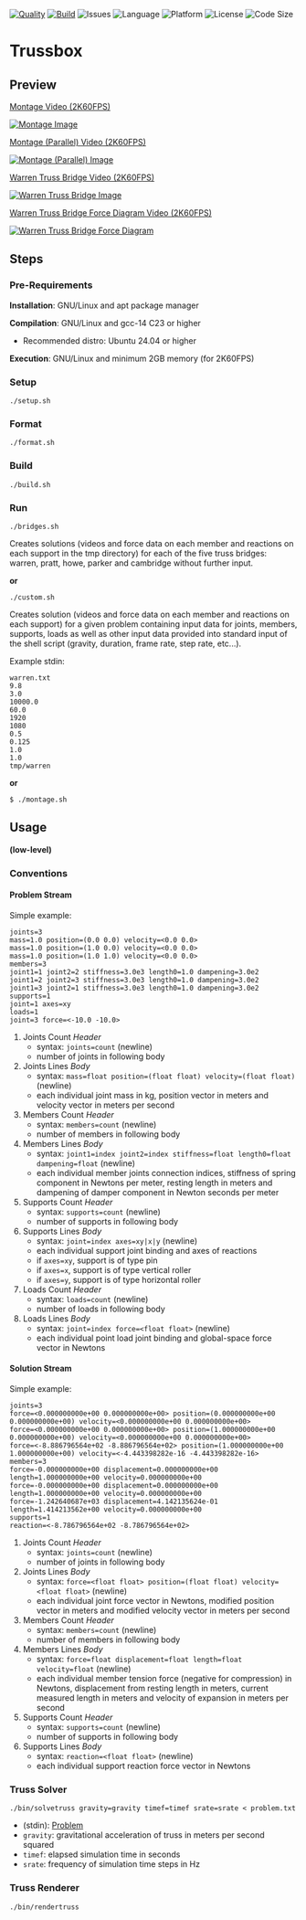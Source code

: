 [![Quality](https://github.com/Elixonus/trussbox/actions/workflows/quality.yml/badge.svg)](https://github.com/Elixonus/trussbox/actions/workflows/quality.yml)
[![Build](https://github.com/Elixonus/trussbox/actions/workflows/build.yml/badge.svg)](https://github.com/Elixonus/trussbox/actions/workflows/build.yml)
![Issues](https://img.shields.io/github/issues/Elixonus/trussbox)
![Language](https://img.shields.io/badge/Language-C23-blue)
![Platform](https://img.shields.io/badge/Platform-GNU/Linux-orange)
![License](https://img.shields.io/badge/License-MIT-red.svg)
![Code Size](https://img.shields.io/github/languages/code-size/Elixonus/trussbox)

# Trussbox

## Preview

[Montage Video (2K60FPS)](./previewmt.mp4)

[![Montage Image](./previewmt.png)](./previewmt.mp4)

[Montage (Parallel) Video (2K60FPS)](./previewmtpl.mp4)

[![Montage (Parallel) Image](./previewmtpl.png)](./previewmtpl.mp4)

[Warren Truss Bridge Video (2K60FPS)](./preview.mp4)

[![Warren Truss Bridge Image](./preview.png)](./preview.mp4)

[Warren Truss Bridge Force Diagram Video (2K60FPS)](./previewfd.mp4)

[![Warren Truss Bridge Force Diagram](./previewfd.png)](./previewfd.mp4)

## Steps

### Pre-Requirements

**Installation**: GNU/Linux and apt package manager

**Compilation**: GNU/Linux and gcc-14 C23 or higher

* Recommended distro: Ubuntu 24.04 or higher

**Execution**: GNU/Linux and minimum 2GB memory (for 2K60FPS)

### Setup

```./setup.sh```

### Format

```./format.sh```

### Build

```./build.sh```

### Run

```./bridges.sh```

Creates solutions (videos and force data on each member and reactions on each support in the tmp directory) for each of the five truss bridges: warren, pratt, howe, parker and cambridge without further input.

**or**

```./custom.sh```

Creates solution (videos and force data on each member and reactions on each support) for a given problem containing input data for joints, members, supports, loads as well as other input data provided into standard input of the shell script (gravity, duration, frame rate, step rate, etc...).

Example stdin:

```
warren.txt
9.8
3.0
10000.0
60.0
1920
1080
0.5
0.125
1.0
1.0
tmp/warren
```

**or**

```$ ./montage.sh```

## Usage

**(low-level)**

### Conventions

#### Problem Stream

Simple example:

```
joints=3
mass=1.0 position=(0.0 0.0) velocity=<0.0 0.0>
mass=1.0 position=(1.0 0.0) velocity=<0.0 0.0>
mass=1.0 position=(1.0 1.0) velocity=<0.0 0.0>
members=3
joint1=1 joint2=2 stiffness=3.0e3 length0=1.0 dampening=3.0e2
joint1=2 joint2=3 stiffness=3.0e3 length0=1.0 dampening=3.0e2
joint1=3 joint2=1 stiffness=3.0e3 length0=1.0 dampening=3.0e2
supports=1
joint=1 axes=xy
loads=1
joint=3 force=<-10.0 -10.0>
```

1. Joints Count *Header*
   * syntax: ```joints=count``` (newline)
   * number of joints in following body
2. Joints Lines *Body*
   * syntax: ```mass=float position=(float float) velocity=(float float)``` (newline)
   * each individual joint mass in kg, position vector in meters and velocity vector in meters per second
3. Members Count *Header*
   * syntax: ```members=count``` (newline)
   * number of members in following body
4. Members Lines *Body*
   * syntax: ```joint1=index joint2=index stiffness=float length0=float dampening=float``` (newline)
   * each individual member joints connection indices, stiffness of spring component in Newtons per meter, resting length in meters and dampening of damper component in Newton seconds per meter
5. Supports Count *Header*
   * syntax: ```supports=count``` (newline)
   * number of supports in following body
6. Supports Lines *Body*
   * syntax: ```joint=index axes=xy|x|y``` (newline)
   * each individual support joint binding and axes of reactions
   * if ```axes=xy```, support is of type pin
   * if ```axes=x```, support is of type vertical roller
   * if ```axes=y```, support is of type horizontal roller
7. Loads Count *Header*
   * syntax: ```loads=count``` (newline)
   * number of loads in following body
8. Loads Lines *Body*
   * syntax: ```joint=index force=<float float>``` (newline)
   * each individual point load joint binding and global-space force vector in Newtons

#### Solution Stream

Simple example:

```
joints=3
force=<0.000000000e+00 0.000000000e+00> position=(0.000000000e+00 0.000000000e+00) velocity=<0.000000000e+00 0.000000000e+00>
force=<0.000000000e+00 0.000000000e+00> position=(1.000000000e+00 0.000000000e+00) velocity=<0.000000000e+00 0.000000000e+00>
force=<-8.886796564e+02 -8.886796564e+02> position=(1.000000000e+00 1.000000000e+00) velocity=<-4.443398282e-16 -4.443398282e-16>
members=3
force=-0.000000000e+00 displacement=0.000000000e+00 length=1.000000000e+00 velocity=0.000000000e+00
force=-0.000000000e+00 displacement=0.000000000e+00 length=1.000000000e+00 velocity=0.000000000e+00
force=-1.242640687e+03 displacement=4.142135624e-01 length=1.414213562e+00 velocity=0.000000000e+00
supports=1
reaction=<-8.786796564e+02 -8.786796564e+02>
```

1. Joints Count *Header*
   * syntax: ```joints=count``` (newline)
   * number of joints in following body
2. Joints Lines *Body*
   * syntax: ```force=<float float> position=(float float) velocity=<float float>``` (newline)
   * each individual joint force vector in Newtons, modified position vector in meters and modified velocity vector in meters per second
3. Members Count *Header*
   * syntax: ```members=count``` (newline)
   * number of members in following body
4. Members Lines *Body*
   * syntax: ```force=float displacement=float length=float velocity=float``` (newline)
   * each individual member tension force (negative for compression) in Newtons, displacement from resting length in meters, current measured length in meters and velocity of expansion in meters per second
5. Supports Count *Header*
   * syntax: ```supports=count``` (newline)
   * number of supports in following body
6. Supports Lines *Body*
   * syntax: ```reaction=<float float>``` (newline)
   * each individual support reaction force vector in Newtons

### Truss Solver

```./bin/solvetruss gravity=gravity timef=timef srate=srate < problem.txt```

* (stdin): [Problem](#problem-stream)
* ```gravity```: gravitational acceleration of truss in meters per second squared
* ```timef```: elapsed simulation time in seconds
* ```srate```: frequency of simulation time steps in Hz

### Truss Renderer

```./bin/rendertruss ```